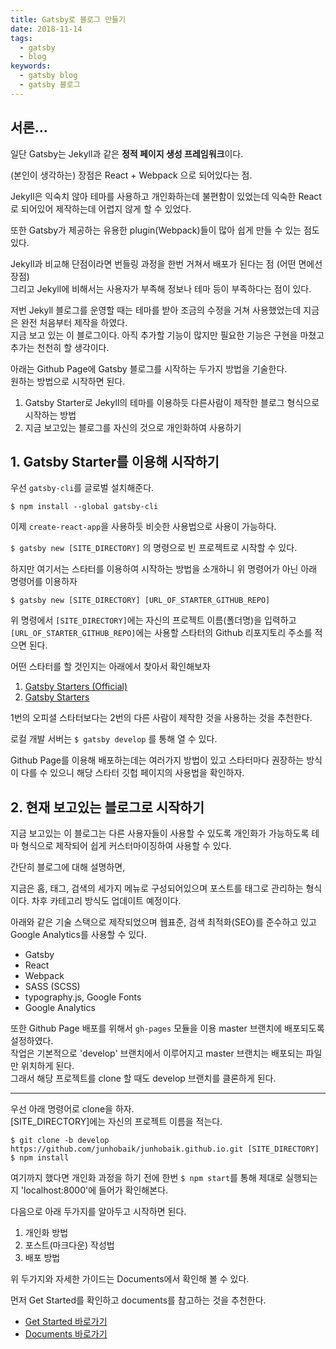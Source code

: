 ```yaml
---
title: Gatsby로 블로그 만들기
date: 2018-11-14
tags:
  - gatsby
  - blog
keywords:
  - gatsby blog
  - gatsby 블로그
---
```


## 서론...

일단 Gatsby는 Jekyll과 같은 **정적 페이지 생성 프레임워크**이다.

(본인이 생각하는) 장점은 React + Webpack 으로 되어있다는 점.

Jekyll은 익숙치 않아 테마를 사용하고 개인화하는데 불편함이 있었는데 익숙한 React로 되어있어 제작하는데 어렵지 않게 할 수 있었다.  

또한 Gatsby가 제공하는 유용한 plugin(Webpack)들이 많아 쉽게 만들 수 있는 점도 있다.

Jekyll과 비교해 단점이라면 번들링 과정을 한번 거쳐서 배포가 된다는 점 (어떤 면에선 장점)  
그리고 Jekyll에 비해서는 사용자가 부족해 정보나 테마 등이 부족하다는 점이 있다.

저번 Jekyll 블로그를 운영할 때는 테마를 받아 조금의 수정을 거쳐 사용했었는데 지금은 완전 처음부터 제작을 하였다.  
지금 보고 있는 이 블로그이다. 아직 추가할 기능이 많지만 필요한 기능은 구현을 마쳤고 추가는 천천히 할 생각이다.

아래는 Github Page에 Gatsby 블로그를 시작하는 두가지 방법을 기술한다.  
원하는 방법으로 시작하면 된다.

1. Gatsby Starter로 Jekyll의 테마를 이용하듯 다른사람이 제작한 블로그 형식으로 시작하는 방법
2. 지금 보고있는 블로그를 자신의 것으로 개인화하여 사용하기

## 1. Gatsby Starter를 이용해 시작하기

우선 `gatsby-cli`를 글로벌 설치해준다.

```shell
$ npm install --global gatsby-cli
```

이제 `create-react-app`을 사용하듯 비슷한 사용법으로 사용이 가능하다.

`$ gatsby new [SITE_DIRECTORY]` 의 명령으로 빈 프로젝트로 시작할 수 있다.

하지만 여기서는 스타터를 이용하여 시작하는 방법을 소개하니 위 명령어가 아닌 아래 명령어를 이용하자

```
$ gatsby new [SITE_DIRECTORY] [URL_OF_STARTER_GITHUB_REPO]
```

위 명령에서 `[SITE_DIRECTORY]`에는 자신의 프로젝트 이름(폴더명)을 입력하고 `[URL_OF_STARTER_GITHUB_REPO]`에는 사용할 스타터의 Github 리포지토리 주소를 적으면 된다.

어떤 스타터를 할 것인지는 아래에서 찾아서 확인해보자

1. [Gatsby Starters (Official)][2]
2. [Gatsby Starters][1]

1번의 오피셜 스타터보다는 2번의 다른 사람이 제작한 것을 사용하는 것을 추천한다.

로컬 개발 서버는 `$ gatsby develop` 를 통해 열 수 있다.

Github Page를 이용해 배포하는데는 여러가지 방법이 있고 스타터마다 권장하는 방식이 다를 수 있으니 해당 스타터 깃헙 페이지의 사용법을 확인하자.

## 2. 현재 보고있는 블로그로 시작하기

지금 보고있는 이 블로그는 다른 사용자들이 사용할 수 있도록 개인화가 가능하도록 테마 형식으로 제작되어 쉽게 커스터마이징하여 사용할 수 있다.

간단히 블로그에 대해 설명하면,

지금은 홈, 태그, 검색의 세가지 메뉴로 구성되어있으며 포스트를 태그로 관리하는 형식이다. 차후 카테고리 방식도 업데이트 예정이다.

아래와 같은 기술 스택으로 제작되었으며 웹표준, 검색 최적화(SEO)를 준수하고 있고 Google Analytics를 사용할 수 있다.

- Gatsby
- React
- Webpack
- SASS (SCSS)
- typography.js, Google Fonts
- Google Analytics

또한 Github Page 배포를 위해서 `gh-pages` 모듈을 이용 master 브랜치에 배포되도록 설정하였다.  
작업은 기본적으로 'develop' 브랜치에서 이루어지고 master 브랜치는 배포되는 파일만 위치하게 된다.  
그래서 해당 프로젝트를 clone 할 때도 develop 브랜치를 클론하게 된다.

---

우선 아래 명령어로 clone을 하자.  
[SITE_DIRECTORY]에는 자신의 프로젝트 이름을 적는다.

```shell
$ git clone -b develop https://github.com/junhobaik/junhobaik.github.io.git [SITE_DIRECTORY]
$ npm install
```

여기까지 했다면 개인화 과정을 하기 전에 한번 `$ npm start`를 통해 제대로 실행되는지 'localhost:8000'에 들어가 확인해본다.

다음으로 아래 두가지를 알아두고 시작하면 된다.

1. 개인화 방법
2. 포스트(마크다운) 작성법
3. 배포 방법

위 두가지와 자세한 가이드는 Documents에서 확인해 볼 수 있다.

먼저 Get Started를 확인하고 documents를 참고하는 것을 추천한다.

- [Get Started 바로가기][4]
- [Documents 바로가기][3]


[1]: https://www.gatsbyjs.org/starters/?v=2 "gatsby starter" 
[2]: https://www.gatsbyjs.org/docs/starters/#starters "gatsby starter official"
[3]: https://github.com/junhobaik/junhobaik.github.io/wiki/Documents "documents"
[4]: https://github.com/junhobaik/junhobaik.github.io#get-started "get started"
